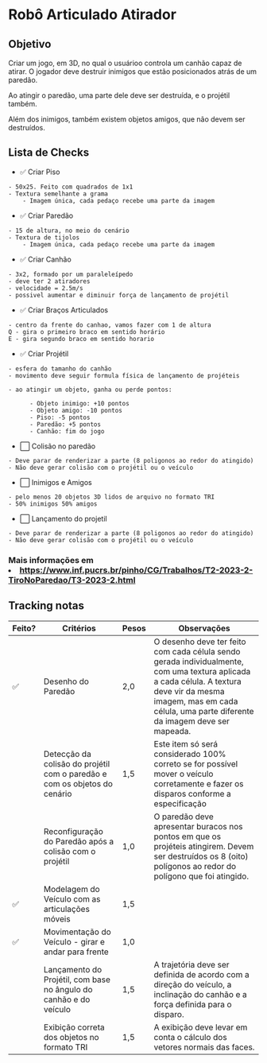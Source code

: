 # Robô Articulado Atirador

## Objetivo
Criar um jogo, em 3D, no qual o usuárioo controla um canhão capaz de atirar. O jogador deve destruir inimigos que estão posicionados atrás de um paredão.

Ao atingir o paredão, uma parte dele deve ser destruída, e o projétil também.

Além dos inimigos, também existem objetos amigos, que não devem ser destruídos.

## Lista de Checks

<ul><li>✅ Criar Piso</li></ul> 

    - 50x25. Feito com quadrados de 1x1
    - Textura semelhante a grama
        - Imagem única, cada pedaço recebe uma parte da imagem

<ul><li>✅ Criar Paredão</li></ul>

    - 15 de altura, no meio do cenário
    - Textura de tijolos
        - Imagem única, cada pedaço recebe uma parte da imagem

<ul><li>✅ Criar Canhão</li></ul>

    - 3x2, formado por um paraleleípedo
    - deve ter 2 atiradores
    - velocidade = 2.5m/s
    - possivel aumentar e diminuir força de lançamento de projétil

<ul><li>✅ Criar Braços Articulados</li></ul>

    - centro da frente do canhao, vamos fazer com 1 de altura
    Q - gira o primeiro braco em sentido horário
    E - gira segundo braco em sentido horario


<ul><li>✅ Criar Projétil</li></ul>

    - esfera do tamanho do canhão
    - movimento deve seguir formula física de lançamento de projéteis
  
    - ao atingir um objeto, ganha ou perde pontos:
      
          - Objeto inimigo: +10 pontos
          - Objeto amigo: -10 pontos
          - Piso: -5 pontos
          - Paredão: +5 pontos
          - Canhão: fim do jogo

<ul><li>⬜ Colisão no paredão</li></ul>

    - Deve parar de renderizar a parte (8 poligonos ao redor do atingido)
    - Não deve gerar colisão com o projétil ou o veículo

<ul><li>⬜ Inimigos e Amigos</li></ul>

    - pelo menos 20 objetos 3D lidos de arquivo no formato TRI
    - 50% inimigos 50% amigos

<ul><li>⬜ Lançamento do projetil</li></ul>

    - Deve parar de renderizar a parte (8 poligonos ao redor do atingido)
    - Não deve gerar colisão com o projétil ou o veículo


### Mais informações em <li>https://www.inf.pucrs.br/pinho/CG/Trabalhos/T2-2023-2-TiroNoParedao/T3-2023-2.html</li>

## Tracking notas

| **Feito?** |**Critérios** | **Pesos** | **Observações** |
|------------|--------------|-----------|-----------------|
|✅| Desenho do Paredão | 2,0 | O desenho deve ter feito com cada célula sendo gerada individualmente, com uma textura aplicada a cada célula. A textura deve vir da mesma imagem, mas em cada célula, uma parte diferente da imagem deve ser mapeada.
| | Detecção da colisão do projétil com o paredão e com os objetos do cenário | 1,5 | Este item só será considerado 100% correto se for possível mover o veículo corretamente e fazer os disparos conforme a especificação
| | Reconfiguração do Paredão após a colisão com o projétil | 1,0 | O paredão deve apresentar buracos nos pontos em que os projéteis atingirem. Devem ser destruídos os 8 (oito) polígonos ao redor do polígono que foi atingido.
|✅| Modelagem do Veículo com as articulações móveis | 1,5 | 
|✅| Movimentação do Veículo - girar e andar para frente | 1,0 | 
| | Lançamento do Projétil, com base no ângulo do canhão e do veículo | 1,5 | A trajetória deve ser definida de acordo com a direção do veículo, a inclinação do canhão e a força definida para o disparo.
| | Exibição correta dos objetos no formato TRI | 1,5 | A exibição deve levar em conta o cálculo dos vetores normais das faces.

